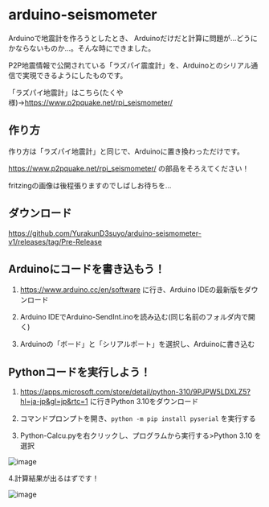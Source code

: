 # arduino-seismometer
Arduinoで地震計を作ろうとしたとき、
Arduinoだけだと計算に問題が...どうにかならないものか...。そんな時にできました。

P2P地震情報で公開されている「ラズパイ震度計」を、Arduinoとのシリアル通信で実現できるようにしたものです。

「ラズパイ地震計」はこちら(たくや様)→https://www.p2pquake.net/rpi_seismometer/

## 作り方
作り方は「ラズパイ地震計」と同じで、Arduinoに置き換わっただけです。

https://www.p2pquake.net/rpi_seismometer/ の部品をそろえてください！

fritzingの画像は後程張りますのでしばしお待ちを...

## ダウンロード
https://github.com/YurakunD3suyo/arduino-seismometer-v1/releases/tag/Pre-Release

## Arduinoにコードを書き込もう！
1. https://www.arduino.cc/en/software 
   に行き、Arduino IDEの最新版をダウンロード

2. Arduino IDEでArduino-SendInt.inoを読み込む(同じ名前のフォルダ内で開く)

3. Arduinoの「ボード」と「シリアルポート」を選択し、Arduinoに書き込む

## Pythonコードを実行しよう！
1. https://apps.microsoft.com/store/detail/python-310/9PJPW5LDXLZ5?hl=ja-jp&gl=jp&rtc=1
   に行きPython 3.10をダウンロード

2. コマンドプロンプトを開き、`python -m pip install pyserial` を実行する

3. Python-Calcu.pyを右クリックし、プログラムから実行する>Python 3.10 を選択

![image](https://user-images.githubusercontent.com/128114749/225811494-beef7860-9448-4250-b1e7-103018d74e75.png)

4.計算結果が出るはずです！

![image](https://user-images.githubusercontent.com/128114749/225812862-ec31e629-ee03-4b53-beee-9a8432de31e1.png)

